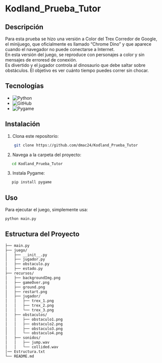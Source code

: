 # Kodland_Prueba_Tutor

## Descripción
Para esta prueba se hizo una versión a Color del Trex Corredor de Google, el minijuego, que oficialmente es llamado “Chrome Dino” y que aparece cuando el navegador no puede conectarse a Internet. <br>
En esta versión del juego, se reproduce con personajes a color y sin mensajes de erroresd de conexión. <br>
Es divertido y el jugador controla al dinosaurio que debe saltar sobre obstáculos. El objetivo es ver cuánto tiempo puedes correr sin chocar.<br>


## Tecnologías
- ![Python](https://img.shields.io/badge/-Python-7F5AB6?logo=Python&style=flat-square&labelColor=282828)
- ![GitHub](https://img.shields.io/badge/-GitHub-181717?logo=GitHub&style=flat-square&labelColor=282828)
- ![Pygame ](https://img.shields.io/badge/-Pygame-7F5AB6?logo=Python&style=flat-square&labelColor=282828)


## Instalación
1. Clona este repositorio:
```bash
    git clone https://github.com/dmac24/Kodland_Prueba_Tutor
```
2. Navega a la carpeta del proyecto:
 ```bash
    cd Kodland_Prueba_Tutor
  ```
3. Instala Pygame:
 ```bash
    pip install pygame
 ```

## Uso
Para ejecutar el juego, simplemente usa:
```bash
python main.py
```

## Estructura del Proyecto 
```bash
├── main.py                
├── juego/               
│   ├── __init__.py
│   ├── jugador.py          
│   ├── obstaculo.py        
│   ├── estado.py          
├── recursos/             
│   ├── backgroundImg.png
│   ├── gameOver.png
│   ├── ground.png
│   ├── restart.png
│   ├── jugador/
│   │   ├── trex_1.png
│   │   ├── trex_2.png
│   │   └── trex_3.png
│   ├── obstaculos/
│   │   ├── obstaculo1.png
│   │   ├── obstaculo2.png
│   │   ├── obstaculo3.png
│   │   └── obstaculo4.png
│   ├── sonidos/
│   │   ├── jump.wav
│   │   └── collided.wav
│── Estructura.txt
└── README.md              
```
